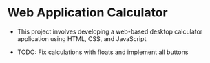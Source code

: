 # Web Application Calculator
- This project involves developing a web-based desktop calculator application using HTML, CSS, and JavaScript

- TODO: Fix calculations with floats and implement all buttons
